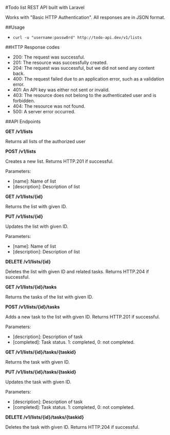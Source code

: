 #Todo list REST API built with Laravel

Works with "Basic HTTP Authentication". All responses are in JSON format.

##Usage

- ```curl -u "username:passw0rd" http://todo-api.dev/v1/lists```

##HTTP Response codes

- 200: The request was successful.
- 201: The resource was successfully created.
- 204: The request was successful, but we did not send any content back.
- 400: The request failed due to an application error, such as a validation error.
- 401: An API key was either not sent or invalid.
- 403: The resource does not belong to the authenticated user and is forbidden.
- 404: The resource was not found.
- 500: A server error occurred.

##API Endpoints

**GET /v1/lists**

Returns all lists of the authorized user

**POST /v1/lists**

Creates a new list. Returns HTTP.201 if successful.

Parameters:

- [name]: Name of list
- [description]: Description of list

**GET /v1/lists/{id}**

Returns the list with given ID.

**PUT /v1/lists/{id}**

Updates the list with given ID.

Parameters:

- [name]: Name of list
- [description]: Description of list

**DELETE /v1/lists/{id}**

Deletes the list with given ID and related tasks. Returns HTTP.204 if successful. 

**GET /v1/lists/{id}/tasks**

Returns the tasks of the list with given ID.

**POST /v1/lists/{id}/tasks**

Adds a new task to the list with given ID. Returns HTTP.201 if successful.

Parameters:

- [description]: Description of task
- [completed]: Task status. 1: completed, 0: not completed.

**GET /v1/lists/{id}/tasks/{taskid}**

Returns the task with given ID.

**PUT /v1/lists/{id}/tasks/{taskid}**

Updates the task with given ID.

Parameters:

- [description]: Description of task
- [completed]: Task status. 1: completed, 0: not completed.

**DELETE /v1/lists/{id}/tasks/{taskid}**

Deletes the task with given ID. Returns HTTP.204 if successful.